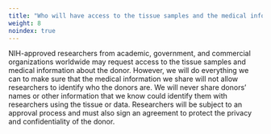 ```yaml
---
title: "Who will have access to the tissue samples and the medical information about the donor?"
weight: 8
noindex: true
---
```


NIH-approved researchers from academic, government, and commercial organizations worldwide may request access to the tissue samples and medical information about the donor. However, we will do everything we can to make sure that the medical information we share will not allow researchers to identify who the donors are. We will never share donors’ names or other information that we know could identify them with researchers using the tissue or data. Researchers will be subject to an approval process and must also sign an agreement to protect the privacy and confidentiality of the donor.
